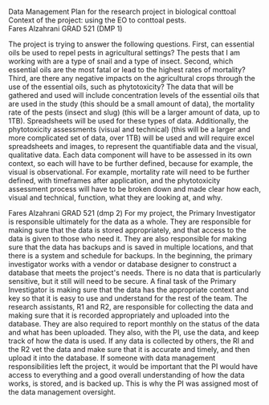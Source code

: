 Data Management Plan for the research project in biological conttoal 
Context of the project: using the EO to conttoal pests.  
Fares Alzahrani
GRAD 521 (DMP 1)

The project is trying to answer the following questions. First, can essential oils be used to repel pests in agricultural settings? The pests that I am working with are a type of snail and a type of insect. Second, which essential oils are the most fatal or lead to the highest rates of mortality? Third, are there any negative impacts on the agricultural crops through the use of the essential oils, such as phytotoxicity?
The data that will be gathered and used will include concentration levels of the essential oils that are used in the study (this should be a small amount of data), the mortality rate of the pests (insect and slug) (this will be a larger amount of data, up to 1TB). Spreadsheets will be used for these types of data. Additionally, the phytotoxicity assessments (visual and technical) (this will be a larger and more complicated set of data, over 1TB) will be used and will require excel spreadsheets and images, to represent the quantifiable data and the visual, qualitative data. Each data component will have to be assessed in its own context, so each will have to be further defined, because for example, the visual is observational. For example, mortality rate will need to be further defined, with timeframes after application, and the phytotoxicity assessment process will have to be broken down and made clear how each, visual and technical, function, what they are looking at, and why. 


Fares Alzahrani 
GRAD 521 (dmp 2)
For my project, the Primary Investigator is responsible ultimately for the data as a whole. They are responsible for making sure that the data is stored appropriately, and that access to the data is given to those who need it. They are also responsible for making sure that the data has backups and is saved in multiple locations, and that there is a system and schedule for backups. In the beginning, the primary investigator works with a vendor or database designer to construct a database that meets the project's needs. There is no data that is particularly sensitive, but it still will need to be secure. A final task of the Primary Investigator is making sure that the data has the appropriate context and key so that it is easy to use and understand for the rest of the team. 
The research assistants, R1 and R2, are responsible for collecting the data and making sure that it is recorded appropriately and uploaded into the database. They are also required to report monthly on the status of the data and what has been uploaded. They also, with the PI, use the data, and keep track of how the data is used. If any data is collected by others, the RI and the R2 vet the data and make sure that it is accurate and timely, and then upload it into the database. 
If someone with data management responsibilities left the project, it would be important that the PI would have access to everything and a good overall understanding of how the data works, is stored, and is backed up. This is why the PI was assigned most of the data management oversight.
